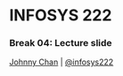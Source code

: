 # <i class="fa fa-database"></i> INFOSYS 222
### Break 04: Lecture slide
[Johnny Chan](mailto:jh.chan@auckland.ac.nz) | [@infosys222](http://twitter.com/infosys222)
